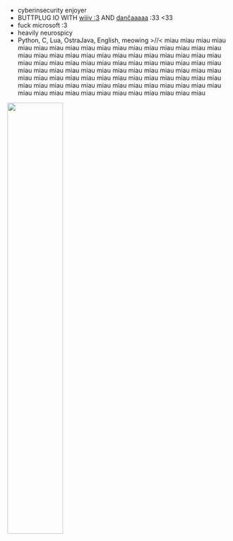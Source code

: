 - cyberinsecurity enjoyer
- BUTTPLUG IO WITH [wiiiv :3]() AND [dančaaaaa]() :33 <33
- fuck microsoft :3
- heavily neurospicy 
- Python, C, Lua, OstraJava, English, meowing >//<
miau miau miau miau miau miau miau miau miau miau miau miau miau miau miau miau miau miau miau miau miau miau miau miau miau miau miau miau miau miau miau miau miau miau miau miau miau miau miau miau miau miau miau miau miau miau miau miau miau miau miau miau miau miau miau miau miau miau miau miau miau miau miau miau miau miau miau miau miau miau miau miau miau miau miau miau miau miau miau miau miau miau miau miau miau miau miau miau miau miau miau miau miau miau 


<img width="50%" src="https://cdn.discordapp.com/attachments/1119597850486124576/1370511516637466745/4pTGpMU.png?ex=681fc3d0&is=681e7250&hm=b66ed3f128e9118370810cfc853f7ead64cf3e7ae4b4d2d4ecbb02920d559a0b&"> 

